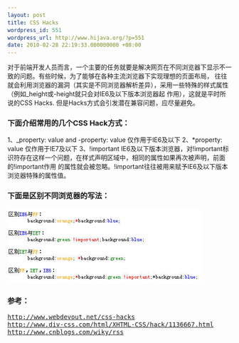 ```yaml
---
layout: post
title: CSS Hacks
wordpress_id: 551
wordpress_url: http://www.hijava.org/?p=551
date: 2010-02-28 22:19:33.000000000 +08:00
---
```

<!-- BODY { FONT-FAMILY:Tahoma; FONT-SIZE:10pt } P { FONT-FAMILY:Tahoma; FONT-SIZE:10pt } DIV { FONT-FAMILY:Tahoma; FONT-SIZE:10pt } TD { FONT-FAMILY:Tahoma; FONT-SIZE:10pt } -->对于前端开发人员而言，一个主要的任务就要是解决网页在不同浏览器下显示不一致的问题。有些时候，为了能够在各种主流浏览器下实现理想的页面布局， 往往就会利用浏览器的漏洞（其实是不同浏览器解析差异），采用一些特殊的样式属性（例如_height或-height就只会对IE6及以下版本浏览器起 作用），这就是平时所说的CSS Hacks. 但是Hacks方式会引发潜在兼容问题，应尽量避免。
<h3>下面介绍常用的几个CSS Hack方式：</h3>
1、_property: value and -property: value
仅作用于IE6及以下
2、*property: value
仅作用于IE7及以下
3、!important
IE6及以下版本浏览器，对!important标识符存在这样一个问题，在样式声明区域中，相同的属性如果再次被声明，前面的!important作用 的属性就会被忽略。!important往往被用来赋予IE6及以下版本浏览器特殊的属性值。
<h3>下面是区别不同浏览器的写法：</h3>
<img class="alignnone size-full wp-image-552" title="css_hack" src="/uploads/2010/02/css_hack.jpg" alt="css_hack" width="435" height="169" />
<h3><span style="font-family: monospace;">参考：<a href="http://www.webdevout.net/css-hacks" target="_blank"></a></span></h3>
<div><span style="font-family: monospace;"><a href="http://www.webdevout.net/css-hacks" target="_blank">http://www.webdevout.net/css-hacks</a></span></div>
<div><a href="http://www.div-css.com/html/XHTML-CSS/hack/1136667.html" target="_blank"><span style="font-family: monospace;">http://www.div-css.com/html/XHTML-CSS/hack/1136667.html</span></a></div>
<div><a href="http://www.cnblogs.com/wiky/rss" target="_blank"><span style="font-family: monospace;">http://www.cnblogs.com/wiky/rss</span></a></div>

